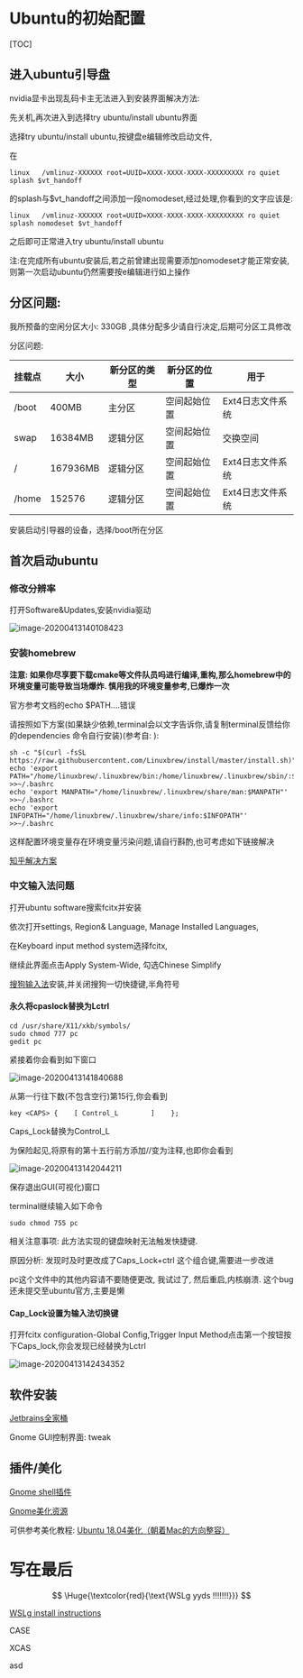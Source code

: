 # Ubuntu的初始配置

[TOC]

## 进入ubuntu引导盘

nvidia显卡出现乱码卡主无法进入到安装界面解决方法:

先关机,再次进入到选择try ubuntu/install ubuntu界面

选择try ubuntu/install ubuntu,按键盘e编辑修改启动文件,

在

```
linux   /vmlinuz-XXXXXX root=UUID=XXXX-XXXX-XXXX-XXXXXXXXX ro quiet splash $vt_handoff
```

的splash与\$vt_handoff之间添加一段nomodeset,经过处理,你看到的文字应该是:

```
linux   /vmlinuz-XXXXXX root=UUID=XXXX-XXXX-XXXX-XXXXXXXXX ro quiet splash nomodeset $vt_handoff
```

之后即可正常进入try ubuntu/install ubuntu

注:在完成所有ubuntu安装后,若之前曾建出现需要添加nomodeset才能正常安装,则第一次启动ubuntu仍然需要按e编辑进行如上操作

## 分区问题:

我所预备的空闲分区大小: 330GB ,具体分配多少请自行决定,后期可分区工具修改

分区问题:

| 挂载点   | 大小       | 新分区的类型 | 新分区的位置 | 用于         |
| ----- | -------- | ------ | ------ | ---------- |
| /boot | 400MB    | 主分区    | 空间起始位置 | Ext4日志文件系统 |
| swap  | 16384MB  | 逻辑分区   | 空间起始位置 | 交换空间       |
| /     | 167936MB | 逻辑分区   | 空间起始位置 | Ext4日志文件系统 |
| /home | 152576   | 逻辑分区   | 空间起始位置 | Ext4日志文件系统 |

安装启动引导器的设备，选择/boot所在分区

## 首次启动ubuntu

### 修改分辨率

打开Software&Updates,安装nvidia驱动

![image-20200413140108423](https://raw.githubusercontent.com/BeBubbled/PicGoImages-WorkSpace/master/image-20200413140108423.png)

### 安装homebrew

**注意: 如果你尽享要下载cmake等文件队员吗进行编译,重构,那么homebrew中的环境变量可能导致当场爆炸. 慎用我的环境变量参考,已爆炸一次**

官方参考文档的echo $PATH....错误

请按照如下方案(如果缺少依赖,terminal会以文字告诉你,请复制terminal反馈给你的dependencies 命令自行安装)(参考自: ):

```shell
sh -c "$(curl -fsSL https://raw.githubusercontent.com/Linuxbrew/install/master/install.sh)"
echo 'export PATH="/home/linuxbrew/.linuxbrew/bin:/home/linuxbrew/.linuxbrew/sbin/:$PATH"' >>~/.bashrc
echo 'export MANPATH="/home/linuxbrew/.linuxbrew/share/man:$MANPATH"' >>~/.bashrc
echo 'export INFOPATH="/home/linuxbrew/.linuxbrew/share/info:$INFOPATH"' >>~/.bashrc
```

这样配置环境变量存在环境变量污染问题,请自行斟酌,也可考虑如下链接解决

[知乎解决方案](https://zhuanlan.zhihu.com/p/81840844)

### 中文输入法问题

打开ubuntu software搜索fcitx并安装

依次打开settings, Region& Language, Manage Installed Languages,

在Keyboard input method system选择fcitx,

继续此界面点击Apply System-Wide, 勾选Chinese Simplify

[搜狗输入法](https://pinyin.sogou.com/linux/?r=pinyin)安装,并关闭搜狗一切快捷键,半角符号

#### 永久将cpaslock替换为Lctrl

```
cd /usr/share/X11/xkb/symbols/
sudo chmod 777 pc
gedit pc
```

紧接着你会看到如下窗口

![image-20200413141840688](https://raw.githubusercontent.com/BeBubbled/PicGoImages-WorkSpace/master/image-20200413141840688.png)

从第一行往下数(不包含空行)第15行,你会看到

```
key <CAPS> {    [ Control_L        ]    };
```

Caps_Lock替换为Control_L

为保险起见,将原有的第十五行前方添加//变为注释,也即你会看到

![image-20200413142044211](https://raw.githubusercontent.com/BeBubbled/PicGoImages-WorkSpace/master/image-20200413142044211.png)

保存退出GUI(可视化)窗口

terminal继续输入如下命令

```
sudo chmod 755 pc
```

相关注意事项: 此方法实现的键盘映射无法触发快捷键. 

原因分析: 发现时及时更改成了Caps_Lock+ctrl 这个组合键,需要进一步改进

pc这个文件中的其他内容请不要随便更改, 我试过了, 然后重启,内核崩溃. 这个bug还未提交至ubuntu官方,主要是懒

#### Cap_Lock设置为输入法切换键

打开fcitx configuration-Global Config,Trigger Input Method点击第一个按钮按下Caps_lock,你会发现已经替换为Lctrl

![image-20200413142434352](https://raw.githubusercontent.com/BeBubbled/PicGoImages-WorkSpace/master/image-20200413142434352.png)

## 软件安装

[Jetbrains全家桶](https://www.jetbrains.com/toolbox-app/)

Gnome GUI控制界面: tweak

## 插件/美化

[Gnome shell插件](https://extensions.gnome.org/)

[Gnome美化资源](https://www.gnome-look.org/)

可供参考美化教程: [Ubuntu 18.04美化（朝着Mac的方向整容）](https://zhuanlan.zhihu.com/p/67693607)

# 写在最后

$$
\Huge{\textcolor{red}{\text{WSLg yyds !!!!!!!}}}
$$

[WSLg install instructions](https://github.com/microsoft/wslg)

CASE

XCAS

asd


[分区参考]:https://www.jianshu.com/p/70da2204e24d